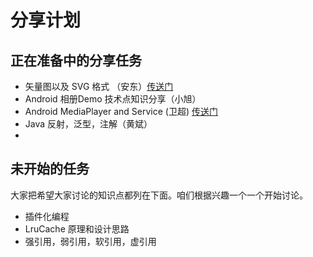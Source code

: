 # 分享计划

## 正在准备中的分享任务

* 矢量图以及 SVG 格式 （安东）[传送门](articles/SVG.md)
* Android 相册Demo 技术点知识分享（小旭）
* Android MediaPlayer and Service (卫超) [传送门](articles/Android_MediaPlayer.md)
* Java 反射，泛型，注解（黄斌）
* 

## 未开始的任务

大家把希望大家讨论的知识点都列在下面。咱们根据兴趣一个一个开始讨论。

* 插件化编程
* LruCache 原理和设计思路
* 强引用，弱引用，软引用，虚引用
